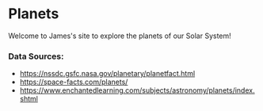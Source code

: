 # Planets
Welcome to James's site to explore the planets of our Solar System!

### Data Sources:
- https://nssdc.gsfc.nasa.gov/planetary/planetfact.html
- https://space-facts.com/planets/
- https://www.enchantedlearning.com/subjects/astronomy/planets/index.shtml
